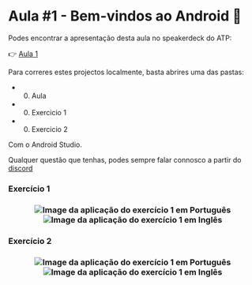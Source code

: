 # Aula #1 - Bem-vindos ao Android 👋

Podes encontrar a apresentação desta aula no speakerdeck do ATP:

👉 [Aula 1](https://speakerdeck.com/atp/android-training-program-portugal-aula-1/)


Para correres estes projectos localmente, basta abrires uma das pastas:
- 00. Aula
- 00. Exercicio 1
- 00. Exercicio 2

Com o Android Studio.


Qualquer questão que tenhas, podes sempre falar connosco a partir do [discord](https://bit.ly/atp2020-discord)

### Exercício 1

<h3 align="center">
  <img src="imagens/ex1-pt.png" alt="Image da aplicação do exercício 1 em Português" />
  <img src="imagens/ex1-en.png" alt="Image da aplicação do exercício 1 em Inglês" />
</h3>


### Exercício 2

<h3 align="center">
  <img src="imagens/ex2-pt.png" alt="Image da aplicação do exercício 1 em Português" />
  <img src="imagens/ex2-en.png" alt="Image da aplicação do exercício 1 em Inglês" />
</h3>
